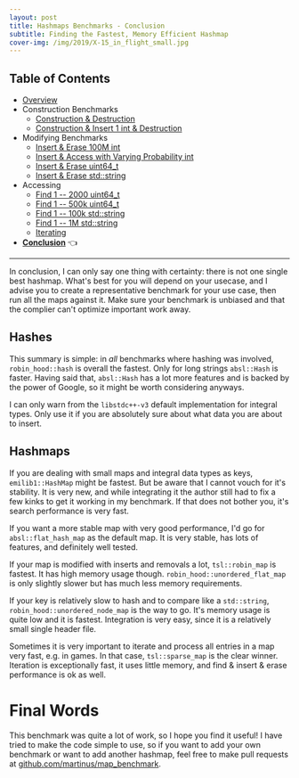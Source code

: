 ```yaml
---
layout: post
title: Hashmaps Benchmarks - Conclusion
subtitle: Finding the Fastest, Memory Efficient Hashmap
cover-img: /img/2019/X-15_in_flight_small.jpg
---
```


## Table of Contents

* [Overview](/2019/04/01/hashmap-benchmarks-01-overview/)
* Construction Benchmarks
   * [Construction & Destruction](/2019/04/01/hashmap-benchmarks-02-01-result-CtorDtorEmptyMap/)
   * [Construction & Insert 1 int & Destruction](/2019/04/01/hashmap-benchmarks-02-02-result-CtorDtorSingleEntryMap/)
* Modifying Benchmarks
   * [Insert & Erase 100M int](/2019/04/01/hashmap-benchmarks-03-01-result-InsertHugeInt/)
   * [Insert & Access with Varying Probability int](/2019/04/01/hashmap-benchmarks-03-02-result-RandomDistinct2/)
   * [Insert & Erase uint64_t](/2019/04/01/hashmap-benchmarks-03-03-result-RandomInsertErase/)
   * [Insert & Erase std::string](/2019/04/01/hashmap-benchmarks-03-04-result-RandomInsertEraseStrings/)
* Accessing
   * [Find 1 -- 2000 uint64_t](/2019/04/01/hashmap-benchmarks-04-02-result-RandomFind_2000/)
   * [Find 1 -- 500k uint64_t](/2019/04/01/hashmap-benchmarks-04-03-result-RandomFind_500000/)
   * [Find 1 -- 100k std::string](/2019/04/01/hashmap-benchmarks-04-04-result-RandomFindString/)
   * [Find 1 -- 1M std::string](/2019/04/01/hashmap-benchmarks-04-05-result-RandomFindString_1000000/)
   * [Iterating](/2019/04/01/hashmap-benchmarks-04-06-result-IterateIntegers/)
* **[Conclusion](/2019/04/01/hashmap-benchmarks-05-conclusion/)** 👈

----

In conclusion, I can only say one thing with certainty: there is not one single best hashmap. What's best for you will depend on your usecase, and I advise you to create a representative benchmark for your use case, then run all the maps against it. Make sure your benchmark is unbiased and that the complier can't optimize important work away.

## Hashes

This summary is simple: in *all* benchmarks where hashing was involved, `robin_hood::hash` is overall the fastest. Only for long strings `absl::Hash` is faster. Having said that, `absl::Hash` has a lot more features and is backed by the power of Google, so it might be worth considering anyways.

I can only warn from the `libstdc++-v3` default implementation for integral types. Only use it if you are absolutely sure about what data you are about to insert.

## Hashmaps

If you are dealing with small maps and integral data types as keys, `emilib1::HashMap` might be fastest. But be aware that I cannot vouch for it's stability. It is very new, and while integrating it the author still had to fix a few kinks to get it working in my benchmark. If that does not bother you, it's search performance is very fast.

If you want a more stable map with very good performance, I'd go for `absl::flat_hash_map` as the default map. It is very stable, has lots of features, and definitely well tested.

If your map is modified with inserts and removals a lot, `tsl::robin_map` is fastest. It has high memory usage though. `robin_hood::unordered_flat_map` is only slightly slower but has much less memory requirements.

If your key is relatively slow to hash and to compare like a `std::string`, `robin_hood::unordered_node_map` is the way to go. It's memory usage is quite low and it is fastest. Integration is very easy, since it is a relatively small single header file.

Sometimes it is very important to iterate and process all entries in a map very fast, e.g. in games. In that case, `tsl::sparse_map` is the clear winner. Iteration is exceptionally fast, it uses little memory, and find & insert & erase performance is ok as well.

# Final Words

This benchmark was quite a lot of work, so I hope you find it useful! I have tried to make the code simple to use, so if you want to add your own benchmark or want to add another hashmap, feel free to make pull requests at [github.com/martinus/map_benchmark](https://github.com/martinus/map_benchmark).
